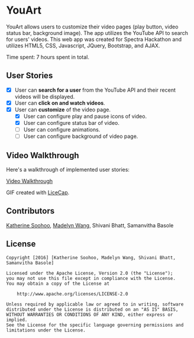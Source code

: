 # YouArt

YouArt allows users to customize their video pages (play button, video status bar, background image). The app utilizes the YouTube API to search for users' videos. This web app was created for Spectra Hackathon and utilizes HTML5, CSS, Javascript, JQuery, Bootstrap, and AJAX.

Time spent: 7 hours spent in total. 

## User Stories

* [x] User can **search for a user** from the YouTube API and their recent videos will be displayed.
* [x] User can **click on and watch videos**.
* [x] User can **customize** of the video page. 
   * [x] User can configure play and pause icons of video.
   * [x] User can configure status bar of video.
   * [ ] User can configure animations.
   * [ ] User can configure background of video page.

## Video Walkthrough

Here's a walkthrough of implemented user stories:

<a href="http://i.imgur.com/JhbpsLx.gifv">Video Walkthrough</a>

GIF created with [LiceCap](http://www.cockos.com/licecap/).

## Contributors

<a href="https://github.com/katsoohoo">Katherine Soohoo</a>, <a href="https://github.com/madelynw">Madelyn Wang</a>, Shivani Bhatt, Samanvitha Basole

## License

    Copyright [2016] [Katherine Soohoo, Madelyn Wang, Shivani Bhatt, Samanvitha Basole]

    Licensed under the Apache License, Version 2.0 (the "License");
    you may not use this file except in compliance with the License.
    You may obtain a copy of the License at

        http://www.apache.org/licenses/LICENSE-2.0

    Unless required by applicable law or agreed to in writing, software
    distributed under the License is distributed on an "AS IS" BASIS,
    WITHOUT WARRANTIES OR CONDITIONS OF ANY KIND, either express or implied.
    See the License for the specific language governing permissions and
    limitations under the License.
